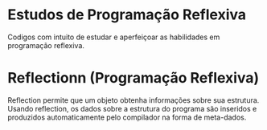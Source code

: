 # Estudos de Programação Reflexiva

Codigos com intuito de estudar e aperfeiçoar as habilidades em programação reflexiva.

# Reflectionn (Programação Reflexiva)
  Reflection permite que um objeto obtenha informações sobre sua estrutura.
  Usando reflection, os dados sobre a estrutura do programa são inseridos e produzidos automaticamente pelo compilador na forma de meta-dados.
 
